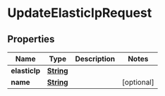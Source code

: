 

# UpdateElasticIpRequest


## Properties

| Name | Type | Description | Notes |
|------------ | ------------- | ------------- | -------------|
|**elasticIp** | [**String**](String.md) |  |  |
|**name** | [**String**](String.md) |  |  [optional] |



